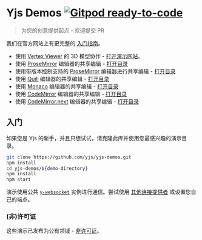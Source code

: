 # Yjs Demos [![Gitpod ready-to-code](https://img.shields.io/badge/Gitpod-ready--to--code-blue?logo=gitpod)](https://gitpod.io/#https://github.com/yjs/yjs-demos)
> 为您的创意提供起点 - 欢迎提交 PR

我们在官方网站上有更完整的 [入门指南](https://docs.yjs.dev/getting-started/a-collaborative-editor)。

* 使用 [Vertex Viewer](https://developer.vertexvis.com/) 的 3D 模型协作 - [打开演示网站](https://collaboration.vertexvis.io/)。
* 使用 [ProseMirror](http://prosemirror.net/) 编辑器的共享编辑 - [打开目录](./prosemirror/)
* 使用带版本控制支持的 [ProseMirror](http://prosemirror.net/) 编辑器进行共享编辑 - [打开目录](./prosemirror-versions/)
* 使用 [Quill](https://quilljs.com/) 编辑器的共享编辑 - [打开目录](./quill/)
* 使用 [Monaco](https://microsoft.github.io/monaco-editor/) 编辑器的共享编辑 - [打开目录](./monaco/)
* 使用 [CodeMirror](https://codemirror.net/) 编辑器的共享编辑 - [打开目录](./codemirror/)
* 使用 [CodeMirror.next](https://codemirror.net/6/) 编辑器的共享编辑 - [打开目录](./codemirror.next/)

## 入门

如果您是 Yjs 的新手，并且只想试试，请克隆此库并使用您最感兴趣的演示目录。

```sh
git clone https://github.com/yjs/yjs-demos.git
npm install
cd yjs-demos/${demo-directory}
npm install
npm start
```

演示使用公共 [`y-websocket`](https://github.com/yjs/y-websocket) 实例进行通信。尝试使用 [其他连接提供者](https://docs.yjs.dev/ecosystem/connection-provider) 或设置您自己的端点。

### (非)许可证

这些演示已发布为公有领域 - [非许可证](./LICENSE)。